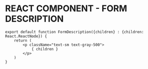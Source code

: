 # REACT COMPONENT - FORM DESCRIPTION

```tsx
export default function FormDescription({children} : {children: React.ReactNode}) {
    return (
        <p className="text-sm text-gray-500">
            { children }
        </p>
    )
}
```